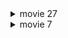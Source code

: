 

<details><summary>movie 27</summary>
  
<img width="627" alt="スクリーンショット 2024-02-02 0 11 59" src="https://github.com/am-da/mTRF/assets/112613519/4b3c60ec-b59d-4fa8-933d-2f21a1bc805e">



### subject10 - Dimple 
tmin = -0.5
tmax = 0.5
time_plot = 0.3


<img width="200" alt="スクリーンショット 2024-02-02 0 10 11" src="https://github.com/am-da/mTRF/assets/112613519/13aa998f-4ace-4c4a-95e4-f3cf6ebdcbc1">
<img width="300" alt="スクリーンショット 2024-02-02 0 10 19" src="https://github.com/am-da/mTRF/assets/112613519/7f6ca57a-c962-42ec-8b2a-360dad618297">
<img width="400" alt="スクリーンショット 2024-02-02 0 10 29" src="https://github.com/am-da/mTRF/assets/112613519/28939c8b-dd34-41df-8c82-d9eb80763432">

<br/>
<br/>
<br/>
<br/>
<br/>
<br/>

### subject 16 - Lip Corner Puller 
tmin = -0.5
tmax = 0.5
time_plot = 0.17

<img width="200" alt="スクリーンショット 2024-02-02 0 18 06" src="https://github.com/am-da/mTRF/assets/112613519/705496f0-ccb9-4cd5-8fd8-a4084b7903ec">
<img width="300" alt="スクリーンショット 2024-02-02 0 18 16" src="https://github.com/am-da/mTRF/assets/112613519/d55cfde4-20a6-4146-a132-26a4f3f50cec">
<img width="400" alt="スクリーンショット 2024-02-02 0 18 25" src="https://github.com/am-da/mTRF/assets/112613519/2fc5ec9d-85dd-4e76-80f0-eb020de80a74">

<br/>
<br/>
<br/>
<br/>
<br/>
<br/>

### subject 16 - Cheek Raiser
tmin = -0.5
tmax = 0.5
time_plot = 0.12

<img width="200" alt="スクリーンショット 2024-02-02 0 22 02" src="https://github.com/am-da/mTRF/assets/112613519/6ec02282-5926-4fa2-857f-6e96f08d096a">
<img width="300" alt="スクリーンショット 2024-02-02 0 22 12" src="https://github.com/am-da/mTRF/assets/112613519/c06e2714-5ec7-4392-9102-6deccaca3f1c">
<img width="400" alt="スクリーンショット 2024-02-02 0 22 24" src="https://github.com/am-da/mTRF/assets/112613519/4a6fdf64-7e2b-4e98-8f39-775b783b3c0d">




</details>


<details><summary>movie 7</summary>

### subject10
tmin = -0.5
tmax = 0.5
time_plot = 0.03

<img width="200" alt="スクリーンショット 2024-02-01 23 46 02" src="https://github.com/am-da/mTRF/assets/112613519/4f587e8c-e767-4805-8b0a-b5d08aeb008c">
<img width="300" alt="スクリーンショット 2024-02-01 23 46 15" src="https://github.com/am-da/mTRF/assets/112613519/e6462f23-87c4-46b8-942b-6378a8312f9b">
<img width="400" alt="スクリーンショット 2024-02-01 23 46 25" src="https://github.com/am-da/mTRF/assets/112613519/015f86c2-902e-4be4-a40f-bc9d31090223">


</details>








